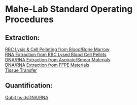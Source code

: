# Mahe-Lab Standard Operating Procedures

## Extraction:

[RBC Lysis & Cell Pelleting from Blood/Bone Marrow](RBC_Lysis_Cell_Pelleting.html)<br>
[RNA Extraction from RBC Lysed Blood Cell Pellets]()<br>
[DNA/RNA Extraction from Aspirate/Smear Materials]()<br>
[DNA/RNA Extraction from FFPE Materials]()<br>
[Tissue Transfer]()<br>

## Quantification:

[Qubit hs dsDNA/RNA](qubit_hs_rna_dna_quantification.html)<br>

